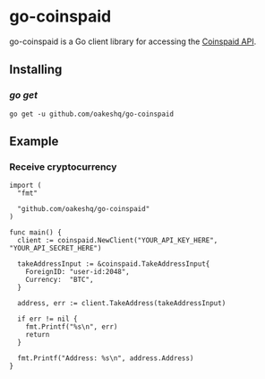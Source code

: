 # go-coinspaid #

go-coinspaid is a Go client library for accessing the [Coinspaid API](https://docs.coinspaid.com/docs/).

## Installing

### *go get*

```golang
go get -u github.com/oakeshq/go-coinspaid
```

## Example

### Receive cryptocurrency
```golang
import (
  "fmt"

  "github.com/oakeshq/go-coinspaid"
)

func main() {
  client := coinspaid.NewClient("YOUR_API_KEY_HERE", "YOUR_API_SECRET_HERE")

  takeAddressInput := &coinspaid.TakeAddressInput{
    ForeignID: "user-id:2048",
    Currency:  "BTC",
  }

  address, err := client.TakeAddress(takeAddressInput)

  if err != nil {
    fmt.Printf("%s\n", err)
    return
  }

  fmt.Printf("Address: %s\n", address.Address)
}
```